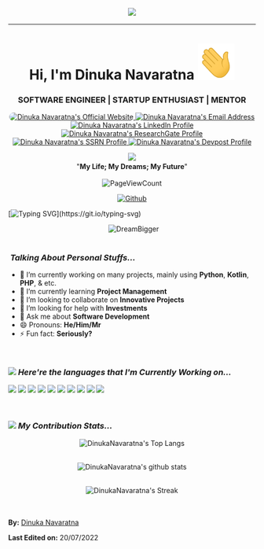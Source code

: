 <p align="center">
  <img src="https://github.com/thompsonemerson/thompsonemerson/raw/master/cover-thompson.png" height="200"/>
</p>
<hr>
<h1 align="center">Hi, I'm Dinuka Navaratna <img src="https://raw.githubusercontent.com/ABSphreak/ABSphreak/master/gifs/Hi.gif" width="15%"></h1>
<h3 align="center">SOFTWARE ENGINEER | STARTUP ENTHUSIAST | MENTOR</h3>
<p align="center">
  <a href="https://dinuka.site">
    <img src="https://avatars.githubusercontent.com/u/26020039?v=4" title="Official Website" alt="Dinuka Navaratna's Official Website" height="30" width="30" style="border-radius:50px">
  </a>
  <a href="mailto: hello@dinuka.site">
    <img src="https://www.designbust.com/download/1024/png/email_icon_transparent512.png" title="Email Address" alt="Dinuka Navaratna's Email Address" height="30" width="30">
  </a>
  <a href="https://au.linkedin.com/in/dinukanavaratna/">
    <img src="https://www.vectorlogo.zone/logos/linkedin/linkedin-icon.svg" title="Dinuka Navaratna's LinkedIn Profile" alt="Dinuka Navaratna's LinkedIn Profile" height="30" width="30">
  </a>
  <a href="https://www.researchgate.net/profile/Dinuka-Navaratna">
    <img src="https://upload.wikimedia.org/wikipedia/commons/thumb/5/5e/ResearchGate_icon_SVG.svg/1200px-ResearchGate_icon_SVG.svg.png" title="Dinuka Navaratna's ResearchGate Profile" alt="Dinuka Navaratna's ResearchGate Profile" height="30" width="30">
  </a>
  <a href="https://papers.ssrn.com/sol3/cf_dev/AbsByAuth.cfm?per_id=3826903">
    <img src="https://user-images.githubusercontent.com/1002811/28204045-a4ccd246-68bf-11e7-87ab-cbd44fb36e23.png" title="Dinuka Navaratna's SSRN Profile" alt="Dinuka Navaratna's SSRN Profile" height="30" width="30">
  </a>
  <a href="https://devpost.com/dinuka-navaratna">
    <img src="https://seeklogo.com/images/D/devpost-logo-95FF685C5D-seeklogo.com.png" title="Dinuka Navaratna's Devpost Profile" alt="Dinuka Navaratna's Devpost Profile" height="30" width="30">
  </a>
</p>
</p>

<p align="center">
     <img src="https://github.com/TheDudeThatCode/TheDudeThatCode/blob/master/Assets/Developer.gif">
  <br>
  "<b>My Life; My Dreams; My Future</b>"
  <br><br>
  <img src="https://komarev.com/ghpvc/?username=DinukaNavaratna&label=Profile%20views&color=0e75b6&style=flat" alt="PageViewCount"/>
  <div align="center">
    
  [![Github](https://img.shields.io/github/followers/DinukaNavaratna?label=Follow&style=social)](https://github.com/DinukaNavaratna?tab=followers)
  </div>
</p>

[![Typing SVG](https://readme-typing-svg.herokuapp.com?font=Architects+Daughter&color=f0f0f0&size=30&lines=My+Life...;My+Dreams...;My+Future...)](https://git.io/typing-svg)

<img align="right" width=300px alt="DreamBigger" src="https://media.giphy.com/media/Zn7ML6FBY4btzVrhXo/giphy.gif" />

<br>
<!--<img src="https://media.giphy.com/media/ObNTw8Uzwy6KQ/giphy.gif" width="30px">-->
<br>

### &nbsp;***Talking About Personal Stuffs...***


- 🔭 I’m currently working on many projects, mainly using <b>Python</b>, <b>Kotlin</b>, <b>PHP</b>, & etc.
- 🌱 I’m currently learning <b>Project Management</b>
- 👯 I’m looking to collaborate on <b>Innovative Projects</b>
- 🤔 I’m looking for help with <b>Investments</b>
- 💬 Ask me about <b>Software Development</b>
- 😄 Pronouns: <b>He/Him/Mr</b>
- ⚡ Fun fact: <b>Seriously?</b>

<br>

### <img src="https://i.giphy.com/media/QXPqYpSyBIMjBTtBbl/giphy.webp" width="30px">&nbsp;***Here're the languages that I'm Currently Working on...***

![](https://img.shields.io/badge/Python-20232A?style=for-the-badge&logo=python&logoColor=61DAFB)
![](https://img.shields.io/badge/Kotlin-0095D5?&style=for-the-badge&logo=kotlin&logoColor=white)
![](https://img.shields.io/badge/PHP-787CB5?style=for-the-badge&logo=php&logoColor=white)
![](https://img.shields.io/badge/Android-32DE84?style=for-the-badge&logo=android&logoColor=white)
![](https://img.shields.io/badge/JavaScript-F7DF1E?style=for-the-badge&logo=javascript&logoColor=black)
![](https://img.shields.io/badge/HTML5-E34F26?style=for-the-badge&logo=html5&logoColor=white)
![](https://img.shields.io/badge/CSS3-264de4?style=for-the-badge&logo=css3&logoColor=white)
![](https://img.shields.io/badge/Java-ED1D25?style=for-the-badge&logo=java&logoColor=white)
![](https://img.shields.io/badge/iOS-78C5EF?style=for-the-badge&logo=ios&logoColor=white)
![](https://img.shields.io/badge/Flutter-147EFB?style=for-the-badge&logo=flutter&logoColor=white)

<br>

### <img src="https://i.giphy.com/media/P16XIXReDAjLqvBvAk/giphy.webp" width="30px">&nbsp;***My Contribution Stats...***

<div align="center">
  
![DinukaNavaratna's Top Langs](https://github-readme-stats.vercel.app/api/top-langs/?username=DinukaNavaratna&theme=tokyonight&layout=compact&langs_count=10)
<br><br>
  
![DinukaNavaratna's github stats](https://github-readme-stats.vercel.app/api?username=DinukaNavaratna&show_icons=true&theme=tokyonight)
<br><br>
  
<img src="https://github-readme-streak-stats.herokuapp.com/?user=DinukaNavaratna&theme=tokyonight" alt="DinukaNavaratna's Streak"/>
  
</div>
<br><br>

**By:** <a href="https://dinuka.site/">Dinuka Navaratna</a>
<br>

**Last Edited on:** 20/07/2022
